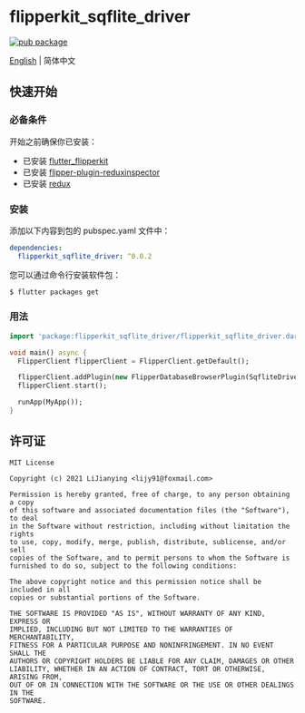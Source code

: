 # flipperkit_sqflite_driver

[![pub package](https://img.shields.io/pub/v/flipperkit_sqflite_driver.svg)](https://pub.dartlang.org/packages/flipperkit_sqflite_driver)

[English](./README.md) | 简体中文

## 快速开始

### 必备条件

开始之前确保你已安装：

- 已安装 [flutter_flipperkit](https://github.com/leanflutter/flutter_flipperkit)
- 已安装 [flipper-plugin-reduxinspector](https://github.com/leanflutter/flipper-plugin-reduxinspector)
- 已安装 [redux](https://github.com/johnpryan/redux.dart)

### 安装

添加以下内容到包的 pubspec.yaml 文件中：

```yaml
dependencies:
  flipperkit_sqflite_driver: ^0.0.2
```

您可以通过命令行安装软件包：

```bash
$ flutter packages get
```

### 用法

```dart
import 'package:flipperkit_sqflite_driver/flipperkit_sqflite_driver.dart';

void main() async {
  FlipperClient flipperClient = FlipperClient.getDefault();

  flipperClient.addPlugin(new FlipperDatabaseBrowserPlugin(SqfliteDriver('simple_todo.db')));
  flipperClient.start();

  runApp(MyApp());
}
```

## 许可证

```
MIT License

Copyright (c) 2021 LiJianying <lijy91@foxmail.com>

Permission is hereby granted, free of charge, to any person obtaining a copy
of this software and associated documentation files (the "Software"), to deal
in the Software without restriction, including without limitation the rights
to use, copy, modify, merge, publish, distribute, sublicense, and/or sell
copies of the Software, and to permit persons to whom the Software is
furnished to do so, subject to the following conditions:

The above copyright notice and this permission notice shall be included in all
copies or substantial portions of the Software.

THE SOFTWARE IS PROVIDED "AS IS", WITHOUT WARRANTY OF ANY KIND, EXPRESS OR
IMPLIED, INCLUDING BUT NOT LIMITED TO THE WARRANTIES OF MERCHANTABILITY,
FITNESS FOR A PARTICULAR PURPOSE AND NONINFRINGEMENT. IN NO EVENT SHALL THE
AUTHORS OR COPYRIGHT HOLDERS BE LIABLE FOR ANY CLAIM, DAMAGES OR OTHER
LIABILITY, WHETHER IN AN ACTION OF CONTRACT, TORT OR OTHERWISE, ARISING FROM,
OUT OF OR IN CONNECTION WITH THE SOFTWARE OR THE USE OR OTHER DEALINGS IN THE
SOFTWARE.
```
